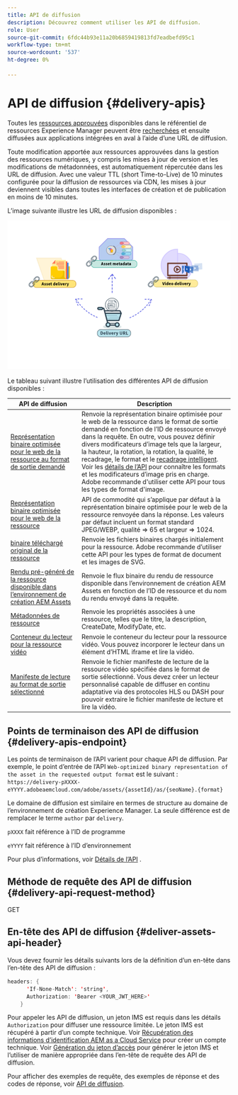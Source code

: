 ```yaml
---
title: API de diffusion
description: Découvrez comment utiliser les API de diffusion.
role: User
source-git-commit: 6fdc44b93e11a20b6859419813fd7eadbefd95c1
workflow-type: tm+mt
source-wordcount: '537'
ht-degree: 0%

---
```


# API de diffusion {#delivery-apis}

Toutes les [ressources approuvées](approve-assets.md) disponibles dans le référentiel de ressources Experience Manager peuvent être [recherchées](search-assets-api.md) et ensuite diffusées aux applications intégrées en aval à l’aide d’une URL de diffusion.

Toute modification apportée aux ressources approuvées dans la gestion des ressources numériques, y compris les mises à jour de version et les modifications de métadonnées, est automatiquement répercutée dans les URL de diffusion. Avec une valeur TTL (short Time-to-Live) de 10 minutes configurée pour la diffusion de ressources via CDN, les mises à jour deviennent visibles dans toutes les interfaces de création et de publication en moins de 10 minutes.

L’image suivante illustre les URL de diffusion disponibles :

![API de diffusion](assets/delivery-url.png)

Le tableau suivant illustre l’utilisation des différentes API de diffusion disponibles :

| API de diffusion | Description |
|---|---|
| [Représentation binaire optimisée pour le web de la ressource au format de sortie demandé](https://adobe-aem-assets-delivery.redoc.ly/#operation/getAssetSeoFormat) | Renvoie la représentation binaire optimisée pour le web de la ressource dans le format de sortie demandé en fonction de l’ID de ressource envoyé dans la requête. En outre, vous pouvez définir divers modificateurs d’image tels que la largeur, la hauteur, la rotation, la rotation, la qualité, le recadrage, le format et le [recadrage intelligent](/help/assets/dynamic-media/image-profiles.md). Voir les [détails de l’API](https://adobe-aem-assets-delivery-experimental.redoc.ly/#operation/getAssetSeoFormat) pour connaître les formats et les modificateurs d’image pris en charge.<br>Adobe recommande d&#39;utiliser cette API pour tous les types de format d&#39;image. |
| [Représentation binaire optimisée pour le web de la ressource](https://adobe-aem-assets-delivery.redoc.ly/#operation/getAsset) | API de commodité qui s’applique par défaut à la représentation binaire optimisée pour le web de la ressource renvoyée dans la réponse. Les valeurs par défaut incluent un format standard JPEG/WEBP, qualité => 65 et largeur => 1024. |
| [binaire téléchargé original de la ressource](https://adobe-aem-assets-delivery.redoc.ly/#operation/getAssetOriginal) | Renvoie les fichiers binaires chargés initialement pour la ressource. Adobe recommande d’utiliser cette API pour les types de format de document et les images de SVG. |
| [Rendu pré-généré de la ressource disponible dans l’environnement de création AEM Assets](https://adobe-aem-assets-delivery.redoc.ly/#operation/getAssetRendition) | Renvoie le flux binaire du rendu de ressource disponible dans l’environnement de création AEM Assets en fonction de l’ID de ressource et du nom du rendu envoyé dans la requête. |
| [Métadonnées de ressource](https://adobe-aem-assets-delivery.redoc.ly/#operation/getAssetMetadata) | Renvoie les propriétés associées à une ressource, telles que le titre, la description, CreateDate, ModifyDate, etc. |
| [Conteneur du lecteur pour la ressource vidéo](https://adobe-aem-assets-delivery.redoc.ly/#operation/videoPlayerDelivery) | Renvoie le conteneur du lecteur pour la ressource vidéo. Vous pouvez incorporer le lecteur dans un élément d’HTML iframe et lire la vidéo. |
| [Manifeste de lecture au format de sortie sélectionné](https://adobe-aem-assets-delivery.redoc.ly/#operation/videoManifestDelivery) | Renvoie le fichier manifeste de lecture de la ressource vidéo spécifiée dans le format de sortie sélectionné. Vous devez créer un lecteur personnalisé capable de diffuser en continu adaptative via des protocoles HLS ou DASH pour pouvoir extraire le fichier manifeste de lecture et lire la vidéo. |

## Points de terminaison des API de diffusion {#delivery-apis-endpoint}

Les points de terminaison de l’API varient pour chaque API de diffusion. Par exemple, le point d’entrée de l’API `Web-optimized binary representation of the asset in the requested output format` est le suivant :
`https://delivery-pXXXX-eYYYY.adobeaemcloud.com/adobe/assets/{assetId}/as/{seoName}.{format}`

Le domaine de diffusion est similaire en termes de structure au domaine de l’environnement de création Experience Manager. La seule différence est de remplacer le terme `author` par `delivery`.

`pXXXX` fait référence à l’ID de programme

`eYYYY` fait référence à l’ID d’environnement

Pour plus d’informations, voir [Détails de l’API](https://adobe-aem-assets-delivery.redoc.ly/#tag/Assets) .

## Méthode de requête des API de diffusion {#delivery-api-request-method}

GET

## En-tête des API de diffusion {#deliver-assets-api-header}

Vous devez fournir les détails suivants lors de la définition d’un en-tête dans l’en-tête des API de diffusion :

```java
headers: {
      'If-None-Match': 'string',
      Authorization: 'Bearer <YOUR_JWT_HERE>'
    }
```

Pour appeler les API de diffusion, un jeton IMS est requis dans les détails `Authorization` pour diffuser une ressource limitée. Le jeton IMS est récupéré à partir d’un compte technique. Voir [Récupération des informations d’identification AEM as a Cloud Service](https://experienceleague.adobe.com/docs/experience-manager-cloud-service/content/implementing/developing/generating-access-tokens-for-server-side-apis.html?lang=en#fetch-the-aem-as-a-cloud-service-credentials) pour créer un compte technique. Voir [Génération du jeton d’accès](https://experienceleague.adobe.com/docs/experience-manager-cloud-service/content/implementing/developing/generating-access-tokens-for-server-side-apis.html?lang=en#generating-the-access-token) pour générer le jeton IMS et l’utiliser de manière appropriée dans l’en-tête de requête des API de diffusion.


Pour afficher des exemples de requête, des exemples de réponse et des codes de réponse, voir [API de diffusion](https://adobe-aem-assets-delivery.redoc.ly/#operation/getAssetSeoFormat).